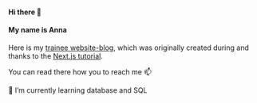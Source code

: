 #### Hi there 👋  
#### My name is Anna 

Here is my [trainee website-blog](https://nextjs-blog-aniaivanova.vercel.app), which was originally created during and thanks to the [Next.js tutorial](https://nextjs.org/learn). 

You can read there how you to reach me 📫

🌱 I’m currently learning database and SQL

<!--
**AniaIvanova/AniaIvanova** is a ✨ _special_ ✨ repository because its `README.md` (this file) appears on your GitHub profile.

Here are some ideas to get you started:

- 🔭 I’m currently working on ...
- 🌱 I’m currently learning ...
- 👯 I’m looking to collaborate on ...
- 🤔 I’m looking for help with ...
- 💬 Ask me about ...
- 📫 How to reach me: ...
- 😄 Pronouns: ...
- ⚡ Fun fact: ...
-->
